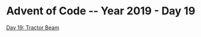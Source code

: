 # Advent of Code -- Year 2019 - Day 19

[Day 19: Tractor Beam](https://adventofcode.com/2019/day/19)
